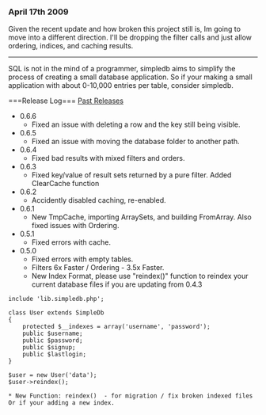 ### April 17th 2009 ###
Given the recent update and how broken this project still is, Im going to move into a different direction. I'll be dropping the filter calls and just allow ordering, indices, and caching results.

---

SQL is not in the mind of a programmer, simpledb aims to simplify the process of creating a small database application. So if your making a small application with about 0-10,000 entries per table, consider simpledb.

===Release Log=== [Past Releases](ReleaseLog.md)
  * 0.6.6
    * Fixed an issue with deleting a row and the key still being visible.
  * 0.6.5
    * Fixed an issue with moving the database folder to another path.
  * 0.6.4
    * Fixed bad results with mixed filters and orders.
  * 0.6.3
    * Fixed key/value of result sets returned by a pure filter. Added ClearCache function
  * 0.6.2
    * Accidently disabled caching, re-enabled.
  * 0.6.1
    * New TmpCache, importing ArraySets, and building FromArray. Also fixed issues with Ordering.
  * 0.5.1
    * Fixed errors with cache.
  * 0.5.0
    * Fixed errors with empty tables.
    * Filters 6x Faster / Ordering - 3.5x Faster.
    * New Index Format, please use "reindex()" function to reindex your current database files if you are updating from 0.4.3
```
include 'lib.simpledb.php';

class User extends SimpleDb 
{
    protected $__indexes = array('username', 'password');
    public $username;
    public $password;
    public $signup;
    public $lastlogin;
}

$user = new User('data');
$user->reindex();
```
    * New Function: reindex()  - for migration / fix broken indexed files Or if your adding a new index.